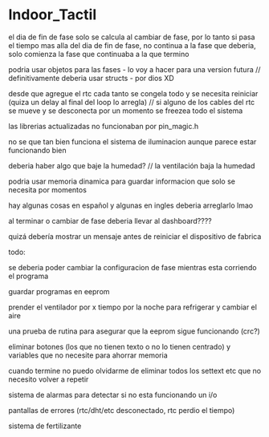 # Indoor_Tactil
el dia de fin de fase solo se calcula al cambiar de fase, por lo tanto si pasa el tiempo mas alla del dia de fin de fase, no continua a la fase que deberia, solo comienza la fase que continuaba a la que termino

podria usar objetos para las fases - lo voy a hacer para una version futura // definitivamente deberia usar structs - por dios XD

desde que agregue el rtc cada tanto se congela todo y se necesita reiniciar (quiza un delay al final del loop lo arregla) // si alguno de los cables del rtc se mueve y se desconecta por un momento se freezea todo el sistema

las librerias actualizadas no funcionaban por pin_magic.h

no se que tan bien funciona el sistema de iluminacion aunque parece estar funcionando bien

deberia haber algo que baje la humedad? // la ventilación baja la humedad

podria usar memoria dinamica para guardar informacion que solo se necesita por momentos

hay algunas cosas en español y algunas en ingles deberia arreglarlo lmao

al terminar o cambiar de fase deberia llevar al dashboard????

quizá debería mostrar un mensaje antes de reiniciar el dispositivo de fabrica

todo:

se deberia poder cambiar la configuracion de fase mientras esta corriendo el programa

guardar programas en eeprom

prender el ventilador por x tiempo por la noche para refrigerar y cambiar el aire

una prueba de rutina para asegurar que la eeprom sigue funcionando (crc?)

eliminar botones (los que no tienen texto o no lo tienen centrado) y variables que no necesite para ahorrar memoria

cuando termine no puedo olvidarme de eliminar todos los settext etc que no necesito volver a repetir

sistema de alarmas para detectar si no esta funcionando un i/o

pantallas de errores (rtc/dht/etc desconectado, rtc perdio el tiempo)

sistema de fertilizante